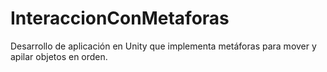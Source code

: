 # InteraccionConMetaforas
Desarrollo de aplicación en Unity que implementa metáforas para mover y apilar objetos en orden.
